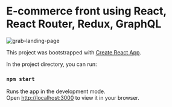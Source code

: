 # E-commerce front using React, React Router, Redux, GraphQL

![grab-landing-page](https://github.com/DavidMusijenko/e-Store-Front/blob/main/Demo.gif)


This project was bootstrapped with [Create React App](https://github.com/facebook/create-react-app).

In the project directory, you can run:

### `npm start`

Runs the app in the development mode.\
Open [http://localhost:3000](http://localhost:3000) to view it in your browser.
